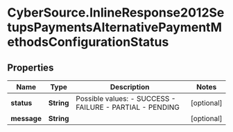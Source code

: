 # CyberSource.InlineResponse2012SetupsPaymentsAlternativePaymentMethodsConfigurationStatus

## Properties
Name | Type | Description | Notes
------------ | ------------- | ------------- | -------------
**status** | **String** | Possible values: - SUCCESS - FAILURE - PARTIAL - PENDING | [optional] 
**message** | **String** |  | [optional] 


